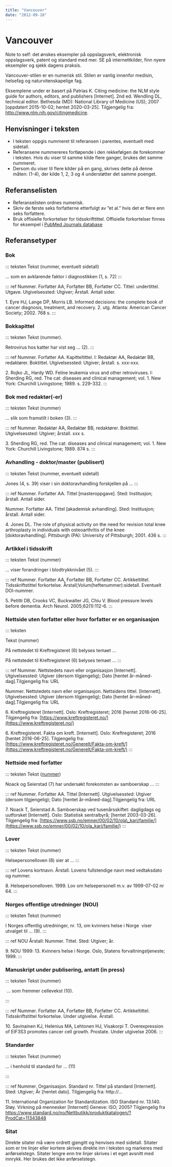 ```yaml
---
title: "Vancouver"
date: "2012-09-18"
---
```


# Vancouver

Note to self: det ønskes eksempler på oppslagsverk, elektronisk oppslagsverk, patent og standard med mer. SE på internettkilder, finn nyere eksempler og sjekk dagens praksis.  

Vancouver-stilen er en numerisk stil. Stilen er vanlig innenfor medisin, helsefag og naturvitenskapelige fag.

Eksemplene under er basert på Patrias K. Citing medicine: the NLM style guide for authors, editors, and publishers [Internet]. 2nd ed. Wendling DL, technical editor. Bethesda (MD): National Library of Medicine (US); 2007 [oppdatert 2015-10-02; hentet 2020-03-25]. Tilgjengelig fra: http://www.nlm.nih.gov/citingmedicine. 


## Henvisninger i teksten

- I teksten oppgis nummeret til referansen i parentes, eventuelt med sidetall. 
- Referansene nummereres fortløpende i den rekkefølgen de forekommer i teksten. Hvis du viser til samme kilde flere ganger, brukes det samme nummeret.
- Dersom du viser til flere kilder på en gang, skrives dette på denne måten: (1-4), der kilde 1, 2, 3 og 4 understøtter det samme poenget.


## Referanselisten

- Referanselisten ordnes numerisk.
- Skriv de første seks forfatterne etterfulgt av ”et al.” hvis det er flere enn seks forfattere.
- Bruk offisielle forkortelser for tidsskrifttittel. Offisielle forkortelser finnes for eksempel i [PubMed Journals database](https://www.ncbi.nlm.nih.gov/sites/entrez?db=journals)


## Referansetyper

### Bok

::: teksten
Tekst (nummer, eventuelt sidetall)

... som en avklarende faktor i diagnostikken (1, s. 72)
:::

::: ref
Nummer. Forfatter AA, Forfatter BB, Forfatter CC. Tittel: undertittel. Utgave. Utgivelsessted: Utgiver; Årstall. Antall sider.

1\. Eyre HJ, Lange DP, Morris LB. Informed decisions: the complete book of cancer diagnosis, treatment, and recovery. 2. utg. Atlanta: American Cancer Society; 2002. 768 s.
:::


### Bokkapittel

::: teksten
Tekst (nummer).

Retrovirus hos katter har vist seg ... (2).
:::

::: ref
Nummer. Forfatter AA. Kapitteltittel. I: Redaktør AA, Redaktør BB, redaktører. Boktittel. Utgivelsessted: Utgiver; årstall. s. xxx-xxx.

2\. Rojko JL, Hardy WD. Feline leukemia virus and other retroviruses. I: Sherding RG, red. The cat: diseases and clinical management; vol. 1. New York: Churchill Livingstone; 1989. s. 229-332.
:::


### Bok med redaktør(-er)

::: teksten
Tekst (nummer)

... slik som framstilt i boken (3).
:::

::: ref
Nummer. Redaktør AA, Redaktør BB, redaktører. Boktittel. Utgivelsessted: Utgiver; årstall. xxx s.

3\. Sherding RG, red. The cat: diseases and clinical management; vol. 1. New York: Churchill Livingstone; 1989. 874 s.
:::


### Avhandling - doktor/master (publisert)

::: teksten
Tekst (nummer, eventuelt sidetall)

Jones (4, s. 39) viser i sin doktoravhandling forskjellen på …
:::

::: ref
Nummer. Forfatter AA. Tittel \[masteroppgave\]. Sted: Institusjon; årstall. Antall sider.

Nummer. Forfatter AA. Tittel \[akademisk avhandling\]. Sted: Institusjon; årstall. Antall sider.

4\. Jones DL. The role of physical activity on the need for revision total knee arthroplasty in individuals with osteoarthritis of the knee \[doktoravhandling\]. Pittsburgh (PA): University of Pittsburgh; 2001. 436 s.
:::


### Artikkel i tidsskrift

::: teksten
Tekst (nummer)

... viser forandringer i blodtrykknivået (5).
:::

::: ref
Nummer. Forfatter AA, Forfatter BB, Forfatter CC. Artikkeltittel. Tidsskriftstittel forkortelse. Årstall;Volum(heftenummer):sidetall. Eventuelt DOI-nummer.

5\. Petitti DB, Crooks VC, Buckwalter JG, Chiu V. Blood pressure levels before dementia. Arch Neurol. 2005;62(1):112-6.
:::


### Nettside uten forfatter eller hvor forfatter er en organisasjon

::: teksten

Tekst (nummer)

På nettstedet til Kreftregisteret (6) belyses temaet …

På nettstedet til Kreftregisteret (6) belyses temaet …
:::

::: ref
Nummer. Nettstedets navn eller organisasjon \[Internett\]. Utgivelsessted: Utgiver (dersom tilgjengelig); Dato \[hentet år-måned-dag\].Tilgjengelig fra: URL

Nummer. Nettstedets navn eller organisasjon. Nettsidens tittel. \[Internett\]. Utgivelsessted: Utgiver (dersom tilgjengelig); Dato \[hentet år-måned-dag\].Tilgjengelig fra: URL

6\. Kreftregisteret \[Internett\]. Oslo: Kreftregisteret; 2016 \[hentet 2016-06-25\]. Tilgjengelig fra: [https://www.kreftregisteret.no/](https://www.kreftregisteret.no/)

6\. Kreftregisteret. Fakta om kreft. \[Internett\]. Oslo: Kreftregisteret; 2016 \[hentet 2016-06-25\]. Tilgjengelig fra: [https://www.kreftregisteret.no/Generelt/Fakta-om-kreft/](https://www.kreftregisteret.no/Generelt/Fakta-om-kreft/)
:::


### Nettside med forfatter

::: teksten
Tekst ([nummer](#henvisninger_i_teksten))

Noack og Seierstad (7) har undersøkt forekomsten av samboerskap …
:::

::: ref
Nummer. Forfatter AA. Tittel \[Internett\]. Utgivelsessted: Utgiver (dersom tilgjengelig); Dato \[hentet år-måned-dag\].Tilgjengelig fra: URL

7\. Noack T, Seierstad A. Samboerskap ved tusenårsskiftet: dagligdags og uutforsket \[Internett\]. Oslo: Statistisk sentralbyrå; \[hentet 2003-03-26\]. Tilgjengelig fra: [https://www.ssb.no/emner/00/02/10/ola\_kari/familie/](https://www.ssb.no/emner/00/02/10/ola_kari/familie/)
:::


### Lover

::: teksten
Tekst (nummer)

Helsepersonelloven (8) sier at ...
:::

::: ref
Lovens kortnavn. Årstall. Lovens fullstendige navn med vedtaksdato og nummer.

8\. Helsepersonelloven. 1999. Lov om helsepersonell m.v. av 1999-07-02 nr 64.
:::


### Norges offentlige utredninger (NOU)

::: teksten
Tekst (nummer)

I Norges offentlig utredninger, nr. 13, om kvinners helse i Norge  viser utvalget til ... (9).
:::

::: ref
NOU Årstall: Nummer. Tittel. Sted: Utgiver; år.

9\. NOU 1999: 13. Kvinners helse i Norge. Oslo, Statens forvaltningstjeneste; 1999.
:::


### Manuskript under publisering, antatt (in press)

::: teksten
Tekst (nummer)

 ... som fremmer cellevekst (10).

:::

::: ref
Nummer. Forfatter AA, Forfatter BB, Forfatter CC. Artikkeltittel. Tidsskriftstittel forkortelse. Under utgivelse. Årstall.

10\. Savinainen KJ, Helenius MA, Lehtonen HJ, Visakorpi T. Overexpression of EIF3S3 promotes cancer cell growth. Prostate. Under utgivelse 2006.
:::

### Standarder 

::: teksten 
Tekst (nummer)

... i henhold til standard for ... (11)

::: 

::: ref 
Nummer. Organisasjon. Standard nr. Tittel på standard [Internett]. Sted: Utgiver; År [hentet dato]. Tilgjengelig fra: http://...

11\. International Organization for Standardization. ISO Standard nr. 13.140. Støy. Virkning på mennesker [Internett] Geneve: ISO; 2005? Tilgjengelig fra https://www.standard.no/no/Nettbutikk/produktkatalogen/?ProdCat=11343848

### Sitat

Direkte sitater må være ordrett gjengitt og henvises med sidetall. Sitater som er tre linjer eller kortere skrives direkte inn i teksten og markeres med anførselstegn. Sitater lengre enn tre linjer skrives i et eget avsnitt med innrykk. Her brukes det ikke anførselstegn.


